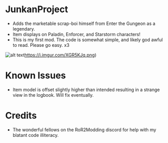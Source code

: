 # JunkanProject

- Adds the marketable scrap-boi himself from Enter the Gungeon as a legendary.
- Item displays on Paladin, Enforcer, and Starstorm characters!
- This is my first mod.  The code is somewhat simple, and likely god awful to read.  Please go easy. x3

![alt text](https://i.imgur.com/XGR5KJq.png)https://i.imgur.com/XGR5KJq.png)

# Known Issues
- Item model is offset slightly higher than intended resulting in a strange view in the logbook.  Will fix eventually.

# Credits
- The wonderful fellows on the RoR2Modding discord for help with my blatant code illiteracy.
